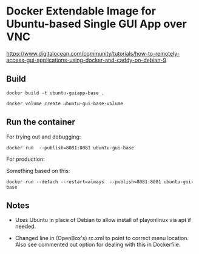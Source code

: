 # Docker Extendable Image for Ubuntu-based Single GUI App over VNC

https://www.digitalocean.com/community/tutorials/how-to-remotely-access-gui-applications-using-docker-and-caddy-on-debian-9


## Build

```
docker build -t ubuntu-guiapp-base .

docker volume create ubuntu-gui-base-volume
```

## Run the container

For trying out and debugging:

```
docker run  --publish=8081:8081 ubuntu-gui-base
```

For production:

Something based on this:

```
docker run --detach --restart=always  --publish=8081:8081 ubuntu-gui-base
```

## Notes

* Uses Ubuntu in place of Debian to allow install of playonlinux via apt if needed.

* Changed line in (OpenBox's) rc.xml to point to correct menu location. Also see commented
out option for dealing with this in Dockerfile.

